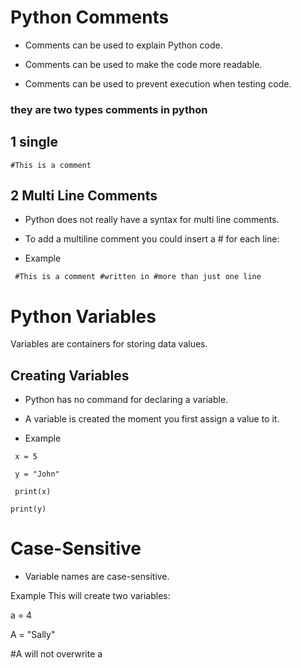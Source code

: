 # Python Comments
* Comments can be used to explain Python code.

* Comments can be used to make the code more readable.

* Comments can be used to prevent execution when testing code.


### they are two types comments in python 
## 1 single
 ` #This is a comment `
## 2 Multi Line Comments
 * Python does not really have a syntax for multi line comments.

* To add a multiline comment you could insert a # for each line:
* Example

`  #This is a comment
#written in
#more than just one line `

# Python Variables
 Variables are containers for storing data values.

 ## Creating Variables
* Python has no command for declaring a variable.

* A variable is created the moment you first assign a value to it.


* Example 

`  x = 5  ` 

` y = "John"`

 ` print(x)` 

 `print(y)   `

 # Case-Sensitive
* Variable names are case-sensitive.

Example
This will create two variables:

a = 4

A = "Sally"

#A will not overwrite a

